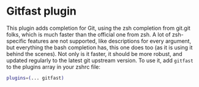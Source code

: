 # Gitfast plugin
This plugin adds completion for Git, using the zsh completion from git.git folks, which is much faster than the official one from zsh. A lot of zsh-specific features are not supported, like descriptions for every argument, but everything the bash completion has, this one does too (as it is using it behind the scenes). Not only is it faster, it should be more robust, and updated regularly to the latest git upstream version.
To use it, add `gitfast` to the plugins array in your zshrc file:
```zsh
plugins=(... gitfast)
```
